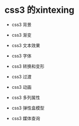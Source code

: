 # css3 的xintexing

* css3 背景

* css3 渐变

* css3 文本效果

* css3 字体

* css3 转换和变形

* css3 过渡

* css3 动画

* css3 多列属性

* css3 弹性盒模型

* css3 媒体查询